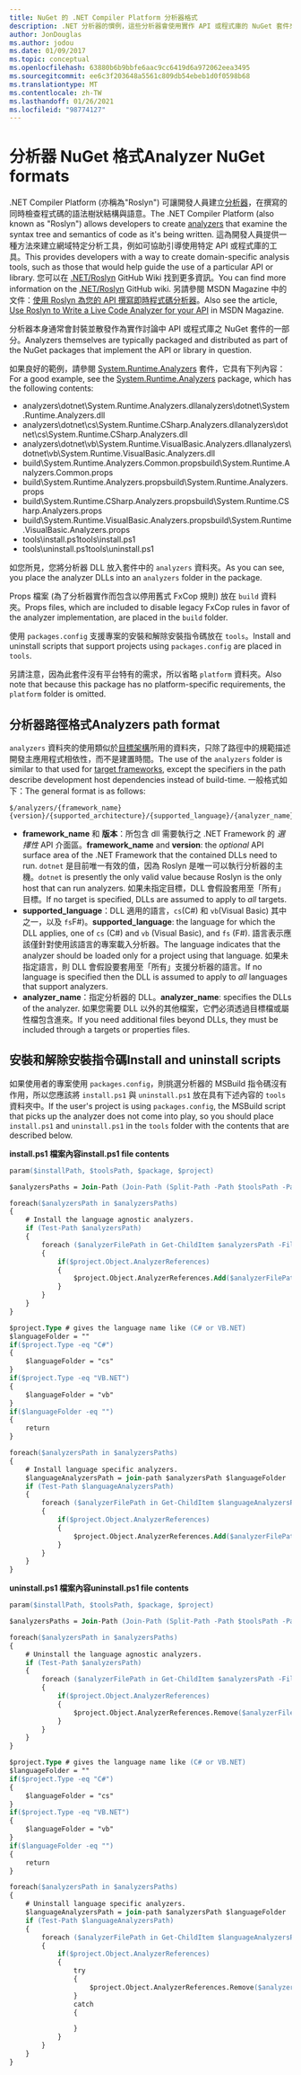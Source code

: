 ```yaml
---
title: NuGet 的 .NET Compiler Platform 分析器格式
description: .NET 分析器的慣例，這些分析器會使用實作 API 或程式庫的 NuGet 套件來封裝與散發。
author: JonDouglas
ms.author: jodou
ms.date: 01/09/2017
ms.topic: conceptual
ms.openlocfilehash: 63880b6b9bbfe6aac9cc6419d6a972062eea3495
ms.sourcegitcommit: ee6c3f203648a5561c809db54ebeb1d0f0598b68
ms.translationtype: MT
ms.contentlocale: zh-TW
ms.lasthandoff: 01/26/2021
ms.locfileid: "98774127"
---
```

# <a name="analyzer-nuget-formats"></a><span data-ttu-id="9cc61-103">分析器 NuGet 格式</span><span class="sxs-lookup"><span data-stu-id="9cc61-103">Analyzer NuGet formats</span></span>

<span data-ttu-id="9cc61-104">.NET Compiler Platform (亦稱為"Roslyn") 可讓開發人員建立[分析器](https://github.com/dotnet/roslyn/blob/master/docs/wiki/How-To-Write-a-C%23-Analyzer-and-Code-Fix.md)，在撰寫的同時檢查程式碼的語法樹狀結構與語意。</span><span class="sxs-lookup"><span data-stu-id="9cc61-104">The .NET Compiler Platform (also known as "Roslyn") allows developers to create [analyzers](https://github.com/dotnet/roslyn/blob/master/docs/wiki/How-To-Write-a-C%23-Analyzer-and-Code-Fix.md) that examine the syntax tree and semantics of code as it's being written.</span></span> <span data-ttu-id="9cc61-105">這為開發人員提供一種方法來建立網域特定分析工具，例如可協助引導使用特定 API 或程式庫的工具。</span><span class="sxs-lookup"><span data-stu-id="9cc61-105">This provides developers with a way to create domain-specific analysis tools, such as those that would help guide the use of a particular API or library.</span></span> <span data-ttu-id="9cc61-106">您可以在 [.NET/Roslyn](https://github.com/dotnet/roslyn/wiki) GitHub Wiki 找到更多資訊。</span><span class="sxs-lookup"><span data-stu-id="9cc61-106">You can find more information on the [.NET/Roslyn](https://github.com/dotnet/roslyn/wiki) GitHub wiki.</span></span> <span data-ttu-id="9cc61-107">另請參閱 MSDN Magazine 中的文件：[使用 Roslyn 為您的 API 撰寫即時程式碼分析器](/archive/msdn-magazine/2014/special-issue/csharp-and-visual-basic-use-roslyn-to-write-a-live-code-analyzer-for-your-api)。</span><span class="sxs-lookup"><span data-stu-id="9cc61-107">Also see the article, [Use Roslyn to Write a Live Code Analyzer for your API](/archive/msdn-magazine/2014/special-issue/csharp-and-visual-basic-use-roslyn-to-write-a-live-code-analyzer-for-your-api) in MSDN Magazine.</span></span>

<span data-ttu-id="9cc61-108">分析器本身通常會封裝並散發作為實作討論中 API 或程式庫之 NuGet 套件的一部分。</span><span class="sxs-lookup"><span data-stu-id="9cc61-108">Analyzers themselves are typically packaged and distributed as part of the NuGet packages that implement the API or library in question.</span></span>

<span data-ttu-id="9cc61-109">如果良好的範例，請參閱 [System.Runtime.Analyzers](https://www.nuget.org/packages/System.Runtime.Analyzers) 套件，它具有下列內容：</span><span class="sxs-lookup"><span data-stu-id="9cc61-109">For a good example, see the [System.Runtime.Analyzers](https://www.nuget.org/packages/System.Runtime.Analyzers) package, which has the following contents:</span></span>

- <span data-ttu-id="9cc61-110">analyzers\dotnet\System.Runtime.Analyzers.dll</span><span class="sxs-lookup"><span data-stu-id="9cc61-110">analyzers\dotnet\System.Runtime.Analyzers.dll</span></span>
- <span data-ttu-id="9cc61-111">analyzers\dotnet\cs\System.Runtime.CSharp.Analyzers.dll</span><span class="sxs-lookup"><span data-stu-id="9cc61-111">analyzers\dotnet\cs\System.Runtime.CSharp.Analyzers.dll</span></span>
- <span data-ttu-id="9cc61-112">analyzers\dotnet\vb\System.Runtime.VisualBasic.Analyzers.dll</span><span class="sxs-lookup"><span data-stu-id="9cc61-112">analyzers\dotnet\vb\System.Runtime.VisualBasic.Analyzers.dll</span></span>
- <span data-ttu-id="9cc61-113">build\System.Runtime.Analyzers.Common.props</span><span class="sxs-lookup"><span data-stu-id="9cc61-113">build\System.Runtime.Analyzers.Common.props</span></span>
- <span data-ttu-id="9cc61-114">build\System.Runtime.Analyzers.props</span><span class="sxs-lookup"><span data-stu-id="9cc61-114">build\System.Runtime.Analyzers.props</span></span>
- <span data-ttu-id="9cc61-115">build\System.Runtime.CSharp.Analyzers.props</span><span class="sxs-lookup"><span data-stu-id="9cc61-115">build\System.Runtime.CSharp.Analyzers.props</span></span>
- <span data-ttu-id="9cc61-116">build\System.Runtime.VisualBasic.Analyzers.props</span><span class="sxs-lookup"><span data-stu-id="9cc61-116">build\System.Runtime.VisualBasic.Analyzers.props</span></span>
- <span data-ttu-id="9cc61-117">tools\install.ps1</span><span class="sxs-lookup"><span data-stu-id="9cc61-117">tools\install.ps1</span></span>
- <span data-ttu-id="9cc61-118">tools\uninstall.ps1</span><span class="sxs-lookup"><span data-stu-id="9cc61-118">tools\uninstall.ps1</span></span>

<span data-ttu-id="9cc61-119">如您所見，您將分析器 DLL 放入套件中的 `analyzers` 資料夾。</span><span class="sxs-lookup"><span data-stu-id="9cc61-119">As you can see, you place the analyzer DLLs into an `analyzers` folder in the package.</span></span>

<span data-ttu-id="9cc61-120">Props 檔案 (為了分析器實作而包含以停用舊式 FxCop 規則) 放在 `build` 資料夾。</span><span class="sxs-lookup"><span data-stu-id="9cc61-120">Props files, which are included to disable legacy FxCop rules in favor of the analyzer implementation, are placed in the `build` folder.</span></span>

<span data-ttu-id="9cc61-121">使用 `packages.config` 支援專案的安裝和解除安裝指令碼放在 `tools`。</span><span class="sxs-lookup"><span data-stu-id="9cc61-121">Install and uninstall scripts that support projects using `packages.config` are placed in `tools`.</span></span>

<span data-ttu-id="9cc61-122">另請注意，因為此套件沒有平台特有的需求，所以省略 `platform` 資料夾。</span><span class="sxs-lookup"><span data-stu-id="9cc61-122">Also note that because this package has no platform-specific requirements, the `platform` folder is omitted.</span></span>


## <a name="analyzers-path-format"></a><span data-ttu-id="9cc61-123">分析器路徑格式</span><span class="sxs-lookup"><span data-stu-id="9cc61-123">Analyzers path format</span></span>

<span data-ttu-id="9cc61-124">`analyzers` 資料夾的使用類似於[目標架構](../create-packages/supporting-multiple-target-frameworks.md)所用的資料夾，只除了路徑中的規範描述開發主應用程式相依性，而不是建置時間。</span><span class="sxs-lookup"><span data-stu-id="9cc61-124">The use of the `analyzers` folder is similar to that used for [target frameworks](../create-packages/supporting-multiple-target-frameworks.md), except the specifiers in the path describe development host dependencies instead of build-time.</span></span> <span data-ttu-id="9cc61-125">一般格式如下：</span><span class="sxs-lookup"><span data-stu-id="9cc61-125">The general format is as follows:</span></span>

```
$/analyzers/{framework_name}{version}/{supported_architecture}/{supported_language}/{analyzer_name}.dll
```

- <span data-ttu-id="9cc61-126">**framework_name** 和 **版本**：所包含 dll 需要執行之 .NET Framework 的 *選擇性* API 介面區。</span><span class="sxs-lookup"><span data-stu-id="9cc61-126">**framework_name** and **version**: the *optional* API surface area of the .NET Framework that the contained DLLs need to run.</span></span> <span data-ttu-id="9cc61-127">`dotnet` 是目前唯一有效的值，因為 Roslyn 是唯一可以執行分析器的主機。</span><span class="sxs-lookup"><span data-stu-id="9cc61-127">`dotnet` is presently the only valid value because Roslyn is the only host that can run analyzers.</span></span> <span data-ttu-id="9cc61-128">如果未指定目標，DLL 會假設套用至「所有」目標。</span><span class="sxs-lookup"><span data-stu-id="9cc61-128">If no target is specified, DLLs are assumed to apply to *all* targets.</span></span>
- <span data-ttu-id="9cc61-129">**supported_language**：DLL 適用的語言，`cs`(C#) 和 `vb`(Visual Basic) 其中之一，以及 `fs`F#)。</span><span class="sxs-lookup"><span data-stu-id="9cc61-129">**supported_language**: the language for which the DLL applies, one of `cs` (C#) and `vb` (Visual Basic), and `fs` (F#).</span></span> <span data-ttu-id="9cc61-130">語言表示應該僅針對使用該語言的專案載入分析器。</span><span class="sxs-lookup"><span data-stu-id="9cc61-130">The language indicates that the analyzer should be loaded only for a project using that language.</span></span> <span data-ttu-id="9cc61-131">如果未指定語言，則 DLL 會假設要套用至「所有」支援分析器的語言。</span><span class="sxs-lookup"><span data-stu-id="9cc61-131">If no language is specified then the DLL is assumed to apply to *all* languages that support analyzers.</span></span>
- <span data-ttu-id="9cc61-132">**analyzer_name**：指定分析器的 DLL。</span><span class="sxs-lookup"><span data-stu-id="9cc61-132">**analyzer_name**: specifies the DLLs of the analyzer.</span></span> <span data-ttu-id="9cc61-133">如果您需要 DLL 以外的其他檔案，它們必須透過目標檔或屬性檔包含進來。</span><span class="sxs-lookup"><span data-stu-id="9cc61-133">If you need additional files beyond DLLs, they must be included through a targets or properties files.</span></span>


## <a name="install-and-uninstall-scripts"></a><span data-ttu-id="9cc61-134">安裝和解除安裝指令碼</span><span class="sxs-lookup"><span data-stu-id="9cc61-134">Install and uninstall scripts</span></span>

<span data-ttu-id="9cc61-135">如果使用者的專案使用 `packages.config`，則挑選分析器的 MSBuild 指令碼沒有作用，所以您應該將 `install.ps1` 與 `uninstall.ps1` 放在具有下述內容的 `tools` 資料夾中。</span><span class="sxs-lookup"><span data-stu-id="9cc61-135">If the user's project is using `packages.config`, the MSBuild script that picks up the analyzer does not come into play, so you should place `install.ps1` and `uninstall.ps1` in the `tools` folder with the contents that are described below.</span></span>

<span data-ttu-id="9cc61-136">**install.ps1 檔案內容**</span><span class="sxs-lookup"><span data-stu-id="9cc61-136">**install.ps1 file contents**</span></span>

```ps
param($installPath, $toolsPath, $package, $project)

$analyzersPaths = Join-Path (Join-Path (Split-Path -Path $toolsPath -Parent) "analyzers" ) * -Resolve

foreach($analyzersPath in $analyzersPaths)
{
    # Install the language agnostic analyzers.
    if (Test-Path $analyzersPath)
    {
        foreach ($analyzerFilePath in Get-ChildItem $analyzersPath -Filter *.dll)
        {
            if($project.Object.AnalyzerReferences)
            {
                $project.Object.AnalyzerReferences.Add($analyzerFilePath.FullName)
            }
        }
    }
}

$project.Type # gives the language name like (C# or VB.NET)
$languageFolder = ""
if($project.Type -eq "C#")
{
    $languageFolder = "cs"
}
if($project.Type -eq "VB.NET")
{
    $languageFolder = "vb"
}
if($languageFolder -eq "")
{
    return
}

foreach($analyzersPath in $analyzersPaths)
{
    # Install language specific analyzers.
    $languageAnalyzersPath = join-path $analyzersPath $languageFolder
    if (Test-Path $languageAnalyzersPath)
    {
        foreach ($analyzerFilePath in Get-ChildItem $languageAnalyzersPath -Filter *.dll)
        {
            if($project.Object.AnalyzerReferences)
            {
                $project.Object.AnalyzerReferences.Add($analyzerFilePath.FullName)
            }
        }
    }
}
```


<span data-ttu-id="9cc61-137">**uninstall.ps1 檔案內容**</span><span class="sxs-lookup"><span data-stu-id="9cc61-137">**uninstall.ps1 file contents**</span></span>

```ps
param($installPath, $toolsPath, $package, $project)

$analyzersPaths = Join-Path (Join-Path (Split-Path -Path $toolsPath -Parent) "analyzers" ) * -Resolve

foreach($analyzersPath in $analyzersPaths)
{
    # Uninstall the language agnostic analyzers.
    if (Test-Path $analyzersPath)
    {
        foreach ($analyzerFilePath in Get-ChildItem $analyzersPath -Filter *.dll)
        {
            if($project.Object.AnalyzerReferences)
            {
                $project.Object.AnalyzerReferences.Remove($analyzerFilePath.FullName)
            }
        }
    }
}

$project.Type # gives the language name like (C# or VB.NET)
$languageFolder = ""
if($project.Type -eq "C#")
{
    $languageFolder = "cs"
}
if($project.Type -eq "VB.NET")
{
    $languageFolder = "vb"
}
if($languageFolder -eq "")
{
    return
}

foreach($analyzersPath in $analyzersPaths)
{
    # Uninstall language specific analyzers.
    $languageAnalyzersPath = join-path $analyzersPath $languageFolder
    if (Test-Path $languageAnalyzersPath)
    {
        foreach ($analyzerFilePath in Get-ChildItem $languageAnalyzersPath -Filter *.dll)
        {
            if($project.Object.AnalyzerReferences)
            {
                try
                {
                    $project.Object.AnalyzerReferences.Remove($analyzerFilePath.FullName)
                }
                catch
                {

                }
            }
        }
    }
}
```
